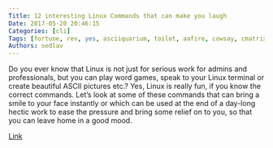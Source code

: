 ```yaml
---
Title: 12 interesting Linux Commands that can make you laugh
Date: 2017-05-20 20:46:15
Categories: [cli]
Tags: [fortune, rev, yes, asciiquarium, toilet, aafire, cowsay, cmatrix, oneko, espeak, sl]
Authors: sedlav
---
```


Do you ever know that Linux is not just for serious work for admins and professionals, but you can play word games, speak to your Linux terminal or create beautiful ASCII pictures etc.? Yes, Linux is really fun, if you know the correct commands. Let’s look at some of these commands that can bring a smile to your face instantly or which can be used at the end of a day-long hectic work to ease the pressure and bring some relief on to you, so that you can leave home in a good mood.

[Link](https://www.linuxtechi.com/12-interesting-linux-commands-make-you-laugh/)
